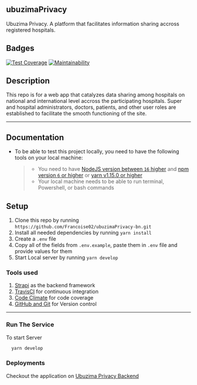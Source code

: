﻿## ubuzimaPrivacy

Ubuzima Privacy. A platform that facilitates information sharing accross registered hospitals.

## Badges
[![Test Coverage](https://api.codeclimate.com/v1/badges/8b6f80920ac1be6c7fb0/test_coverage)](https://codeclimate.com/github/https://github.com/Francoise02/ubuzimaPrivacy-bn/test_coverage)
[![Maintainability](https://api.codeclimate.com/v1/badges/8b6f80920ac1be6c7fb0/maintainability)](https://codeclimate.com/https://github.com/Francoise02/ubuzimaPrivacy-bn/maintainability)

## Description

This repo is for a web app that catalyzes data sharing among hospitals on national and international level accross the participating hospitals. Super and hospital administrators, doctors, patients, and other user roles are established to facilitate the smooth functioning of the site.

---

## Documentation

- To be able to test this project locally, you need to have the following tools on your local machine:
  > - You need to have [NodeJS version between `16` higher](https://nodejs.org/en/) and [npm version `6` or higher](https://www.npmjs.com/) or [yarn v1.15.0 or higher](https://yarnpkg.com/getting-started/install)
  > - Your local machine needs to be able to run terminal, Powershell, or bash commands

## Setup

1. Clone this repo by running `https://github.com/Francoise02/ubuzimaPrivacy-bn.git`
2. Install all needed dependencies by running `yarn install`
3. Create a `.env` file
4. Copy all of the fields from `.env.example`, paste them in `.env` file and provide values for them
5. Start Local server by running `yarn develop`

### Tools used

1. [Strapi](https://strapi.io/) as the backend framework
5. [TravisCI](https://travis-ci.org/) for continuous integration
6. [Code Climate](https://codeclimate.com/) for code coverage
7. [GitHub and Git](https://github.com/) for Version control

---

### Run The Service

To start Server

```bash
  yarn develop
```

### Deployments

Checkout the application on [Ubuzima Privacy Backend](https://ubuzima-privacy.herokuapp.com/)
